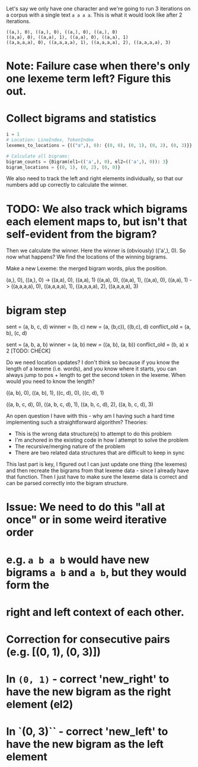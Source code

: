 
Let's say we only have one character and we're going to run 3 iterations on a corpus with a single text `a a a a`. This is what it would look like after 2 iterations.


```
((a,), 0), ((a,), 0), ((a,), 0), ((a,), 0)
((a,a), 0), ((a,a), 1), ((a,a), 0), ((a,a), 1)
((a,a,a,a), 0), ((a,a,a,a), 1), ((a,a,a,a), 2), ((a,a,a,a), 3)
```

# Note: Failure case when there's only one lexeme term left? Figure this out.

# Collect bigrams and statistics

```python
i = 1
# Location: LineIndex, TokenIndex
lexemes_to_locations = {(("a",), 0): {(0, 0), (0, 1), (0, 2), (0, 3)}}

# Calculate all bigrams:
bigram_counts = {Bigram(el1=(('a',), 0), el2=(('a',), 0)): 3}
bigram_locations = {(0, 1), (0, 2), (0, 0)}
```
We also need to track the left and right elements individually, so that our numbers add up correctly to calculate the winner.
# TODO: We also track which bigrams each element maps to, but isn't that self-evident from the bigram? 

Then we calculate the winner. Here the winner is (obviously) (('a',), 0). So now what happens? 
We find the locations of the winning bigrams.

Make a new Lexeme: the merged bigram words, plus the position.

(a,), 0), ((a,), 0) -> ((a,a), 0), ((a,a), 1)
((a,a), 0), ((a,a), 1), ((a,a), 0), ((a,a), 1) -> ((a,a,a,a), 0), ((a,a,a,a), 1), ((a,a,a,a), 2), ((a,a,a,a), 3)


# bigram step

sent = (a, b, c, d)
winner = (b, c)
new = (a, (b,c)), ((b,c), d)
conflict_old = (a, b), (c, d)

sent = (a, b, a, b)
winner = (a, b)
new = ((a, b), (a, b))
conflict_old = (b, a) x 2 [TODO: CHECK]



Do we need location updates? I don't think so because if you know the length of a lexeme (i.e. words), and you know where it starts, you can always jump to pos + length to get the second token in the lexeme. When would you need to know the length? 


((a, b), 0), ((a, b), 1), ((c, d), 0), ((c, d), 1)

((a, b, c, d), 0), ((a, b, c, d), 1), ((a, b, c, d), 2), ((a, b, c, d), 3) 



An open question I have with this - why am I having such a hard time implementing such a straightforward algorithm?
Theories:
- This is the wrong data structure(s) to attempt to do this problem
- I'm anchored in the existing code in how I attempt to solve the problem
- The recursive/merging nature of the problem
- There are two related data structures that are difficult to keep in sync


This last part is key, I figured out I can just update one thing (the lexemes) and then recreate the bigrams from that lexeme data - since I already have that function. Then I just have to make sure the lexeme data is correct and can be parsed correctly into the bigram structure.


# Issue: We need to do this "all at once" or in some weird iterative order
# e.g. `a b a b` would have new bigrams `a b` and `a b`, but they would form the
# right and left context of each other.
# Correction for consecutive pairs (e.g. [(0, 1), (0, 3)])
# In `(0, 1)` - correct 'new_right' to have the new bigram as the right element (el2)
# In `(0, 3)`` - correct 'new_left' to have the new bigram as the left element